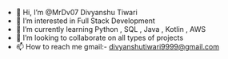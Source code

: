 - 👋 Hi, I’m @MrDv07 Divyanshu Tiwari
- 👀 I’m interested in Full Stack Development
- 🌱 I’m currently learning Python , SQL , Java , Kotlin , AWS
- 💞️ I’m looking to collaborate on all types of projects
- 📫 How to reach me gmail:- divyanshutiwari9999@gmail.com

<!---
MrDv07/MrDv07 is a ✨ special ✨ repository because its `README.md` (this file) appears on your GitHub profile.
You can click the Preview link to take a look at your changes.
--->
